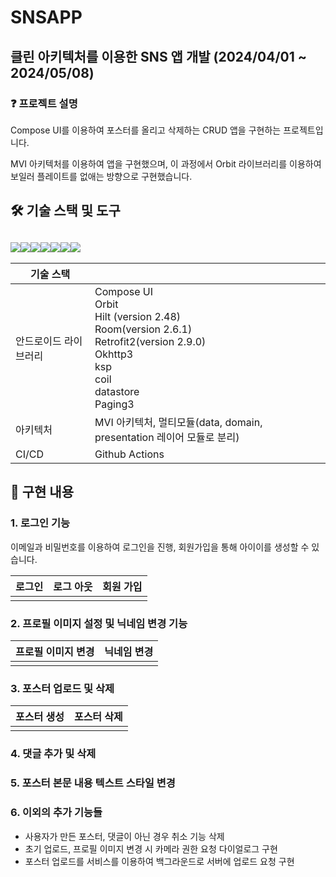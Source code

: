 # SNSAPP

## 클린 아키텍처를 이용한 SNS 앱 개발 (2024/04/01 ~ 2024/05/08)

### :question: 프로젝트 설명

Compose UI를 이용하여 포스터를 올리고 삭제하는 CRUD 앱을 구현하는 프로젝트입니다.

MVI 아키텍처를 이용하여 앱을 구현했으며, 이 과정에서 Orbit 라이브러리를 이용하여 보일러 플레이트를 없애는 방향으로 구현했습니다.

## 🛠 기술 스택 및 도구

## <img src="https://img.shields.io/badge/android-34A853?style=for-the-badge&logo=android&logoColor=white"><img src="https://img.shields.io/badge/androidstudio-3DDC84?style=for-the-badge&logo=androidstudio&logoColor=white"><img src="https://img.shields.io/badge/kotlin-7F52FF?style=for-the-badge&logo=kotlin&logoColor=white"><img src="https://img.shields.io/badge/spring-6DB33F?style=for-the-badge&logo=spring&logoColor=white"><img src="https://img.shields.io/badge/githubactions-2088FF?style=for-the-badge&logo=githubactions&logoColor=white"><img src="https://img.shields.io/badge/github-181717?style=for-the-badge&logo=github&logoColor=white"><img src="https://img.shields.io/badge/jetpackcompose-4285F4?style=for-the-badge&logo=jetpackcompose&logoColor=white">

| 기술 스택             |                                                              |
| --------------------- | ------------------------------------------------------------ |
| 안드로이드 라이브러리 | Compose UI<br />Orbit<br />Hilt (version 2.48)<br />Room(version 2.6.1)<br />Retrofit2(version 2.9.0)<br />Okhttp3<br />ksp<br />coil<br />datastore<br />Paging3 |
| 아키텍처              | MVI 아키텍처, 멀티모듈(data, domain, presentation 레이어 모듈로 분리) |
| CI/CD                 | Github Actions                                               |



## :pushpin: 구현 내용



### 1. 로그인 기능

이메일과 비밀번호를 이용하여 로그인을 진행, 회원가입을 통해 아이이를 생성할 수 있습니다.

| 로그인 | 로그 아웃 | 회원 가입 |
| ------ | --------- | --------- |
|        |           |           |



### 2. 프로필 이미지 설정 및 닉네임 변경 기능

| 프로필 이미지 변경 | 닉네임 변경 |
| ------------------ | ----------- |
|                    |             |



### 3. 포스터 업로드 및 삭제

| 포스터 생성 | 포스터 삭제 |
| ----------- | ----------- |
|             |             |



### 4. 댓글 추가 및 삭제



### 5. 포스터 본문 내용 텍스트 스타일 변경





### 6. 이외의 추가 기능들

+ 사용자가 만든 포스터, 댓글이 아닌 경우 취소 기능 삭제
+ 초기 업로드, 프로필 이미지 변경 시 카메라 권한 요청 다이얼로그 구현
+ 포스터 업로드를 서비스를 이용하여 백그라운드로 서버에 업로드 요청 구현

